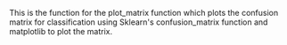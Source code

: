 This is the function for the plot_matrix function which plots the confusion matrix for classification using Sklearn's confusion_matrix function and matplotlib to plot the matrix.
